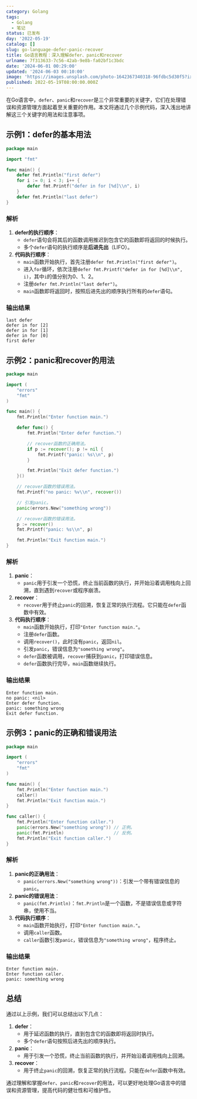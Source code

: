 ```yaml
---
category: Golang
tags:
  - Golang
  - 笔记
status: 已发布
day: '2022-05-19'
catalog: []
slug: go-language-defer-panic-recover
title: Go语言教程：深入理解defer、panic和recover
urlname: 7f313633-7c56-42ab-9e8b-fa02bf1c3bdc
date: '2024-06-01 00:29:00'
updated: '2024-06-03 00:10:00'
image: 'https://images.unsplash.com/photo-1642367340318-96fdbc5d30f5?ixlib=rb-4.0.3&q=85&fm=jpg&crop=entropy&cs=srgb'
published: 2022-05-19T08:00:00.000Z
---
```


在Go语言中，`defer`、`panic`和`recover`是三个非常重要的关键字，它们在处理错误和资源管理方面起着至关重要的作用。本文将通过几个示例代码，深入浅出地讲解这三个关键字的用法和注意事项。


## 示例1：defer的基本用法


```go
package main

import "fmt"

func main() {
	defer fmt.Println("first defer")
	for i := 0; i < 3; i++ {
		defer fmt.Printf("defer in for [%d]\\n", i)
	}
	defer fmt.Println("last defer")
}

```


### 解析

1. **defer的执行顺序**：
	- `defer`语句会将其后的函数调用推迟到包含它的函数即将返回的时候执行。
	- 多个`defer`语句的执行顺序是**后进先出**（LIFO）。
2. **代码执行顺序**：
	- `main`函数开始执行，首先注册`defer fmt.Println("first defer")`。
	- 进入`for`循环，依次注册`defer fmt.Printf("defer in for [%d]\\n", i)`，其中`i`的值分别为0、1、2。
	- 注册`defer fmt.Println("last defer")`。
	- `main`函数即将返回时，按照后进先出的顺序执行所有的`defer`语句。

### 输出结果


```text
last defer
defer in for [2]
defer in for [1]
defer in for [0]
first defer

```


## 示例2：panic和recover的用法


```go
package main

import (
	"errors"
	"fmt"
)

func main() {
	fmt.Println("Enter function main.")

	defer func() {
		fmt.Println("Enter defer function.")

		// recover函数的正确用法。
		if p := recover(); p != nil {
			fmt.Printf("panic: %s\\n", p)
		}

		fmt.Println("Exit defer function.")
	}()

	// recover函数的错误用法。
	fmt.Printf("no panic: %v\\n", recover())

	// 引发panic。
	panic(errors.New("something wrong"))

	// recover函数的错误用法。
	p := recover()
	fmt.Printf("panic: %s\\n", p)

	fmt.Println("Exit function main.")
}

```


### 解析

1. **panic**：
	- `panic`用于引发一个恐慌，终止当前函数的执行，并开始沿着调用栈向上回溯，直到遇到`recover`或程序崩溃。
2. **recover**：
	- `recover`用于终止`panic`的回溯，恢复正常的执行流程。它只能在`defer`函数中有效。
3. **代码执行顺序**：
	- `main`函数开始执行，打印`"Enter function main."`。
	- 注册`defer`函数。
	- 调用`recover()`，此时没有`panic`，返回`nil`。
	- 引发`panic`，错误信息为`"something wrong"`。
	- `defer`函数被调用，`recover`捕获到`panic`，打印错误信息。
	- `defer`函数执行完毕，`main`函数继续执行。

### 输出结果


```text
Enter function main.
no panic: <nil>
Enter defer function.
panic: something wrong
Exit defer function.

```


## 示例3：panic的正确和错误用法


```go
package main

import (
	"errors"
	"fmt"
)

func main() {
	fmt.Println("Enter function main.")
	caller()
	fmt.Println("Exit function main.")
}

func caller() {
	fmt.Println("Enter function caller.")
	panic(errors.New("something wrong")) // 正例。
	panic(fmt.Println)                   // 反例。
	fmt.Println("Exit function caller.")
}

```


### 解析

1. **panic的正确用法**：
	- `panic(errors.New("something wrong"))`：引发一个带有错误信息的`panic`。
2. **panic的错误用法**：
	- `panic(fmt.Println)`：`fmt.Println`是一个函数，不是错误信息或字符串，使用不当。
3. **代码执行顺序**：
	- `main`函数开始执行，打印`"Enter function main."`。
	- 调用`caller`函数。
	- `caller`函数引发`panic`，错误信息为`"something wrong"`，程序终止。

### 输出结果


```text
Enter function main.
Enter function caller.
panic: something wrong

```


## 总结


通过以上示例，我们可以总结出以下几点：

1. **defer**：
	- 用于延迟函数的执行，直到包含它的函数即将返回时执行。
	- 多个`defer`语句按照后进先出的顺序执行。
2. **panic**：
	- 用于引发一个恐慌，终止当前函数的执行，并开始沿着调用栈向上回溯。
3. **recover**：
	- 用于终止`panic`的回溯，恢复正常的执行流程。只能在`defer`函数中有效。

通过理解和掌握`defer`、`panic`和`recover`的用法，可以更好地处理Go语言中的错误和资源管理，提高代码的健壮性和可维护性。

